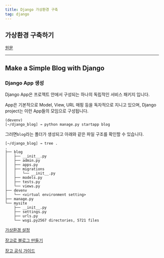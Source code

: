 ```yaml
---
title: Django 가상환경 구축
tag: django
---
```




## 가상환경 구축하기

[원문](https://www.daleseo.com/python-venv/)

---

## Make a Simple Blog with Django

### Django App 생성

Django App은 프로젝트 안에서 구성되는 하나의 독립적인 서비스 패키지
입니다.

App은 기본적으로 Model, View, URL 매핑 등을 독자적으로 지니고 있으며, Django project는 이런 App들의 모임으로 구성됩니다.

```
(devenv)
[~/django_blog] → python manage.py startapp blog
```

그러면`blog`라는 폴더가 생성되고 아래와 같은 파일 구조를 확인할 수 있습니다.

```
[~/django_blog] → tree .
.
├── blog
│   ├── __init__.py
│   ├── admin.py
│   ├── apps.py
│   ├── migrations
│   │   └── __init__.py
│   ├── models.py
│   ├── tests.py
│   └── views.py
├── devenv
│   └── <virtual environment setting>
├── manage.py
└── mysite
    ├── __init__.py
    ├── settings.py
    ├── urls.py
    └── wsgi.py2567 directories, 5721 files
```

[가상환경 설정](https://www.youtube.com/watch?v=APOPm01BVrk)

[장고로 블로그 만들기](https://medium.com/wasd/django로-간단한-블로그-만들기-1-개요-프로젝트-구성-83d03ec74395)

[장고 공식 가이드](https://django-document-korean.readthedocs.io/ko/master/intro/tutorial01.html)